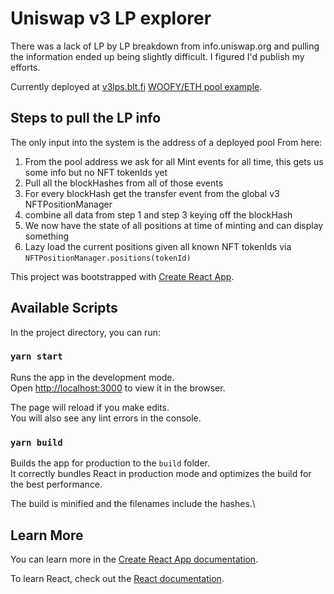 # Uniswap v3 LP explorer

There was a lack of LP by LP breakdown from info.uniswap.org and pulling the information ended up
being slightly difficult. I figured I'd publish my efforts.

Currently deployed at [v3lps.blt.fi](https://v3lps.blt.fi/#/) [WOOFY/ETH pool example](https://v3lps.blt.fi/#/0x11a38dbd302a30e52c54bb348d8fe662307ff24c).

## Steps to pull the LP info

The only input into the system is the address of a deployed pool From here:

1. From the pool address we ask for all Mint events for all time, this gets us some info but no NFT tokenIds yet
2. Pull all the blockHashes from all of those events
3. For every blockHash get the transfer event from the global v3 NFTPositionManager
4. combine all data from step 1 and step 3 keying off the blockHash
5. We now have the state of all positions at time of minting and can display something
6. Lazy load the current positions given all known NFT tokenIds via `NFTPositionManager.positions(tokenId)`

This project was bootstrapped with [Create React App](https://github.com/facebook/create-react-app).

## Available Scripts

In the project directory, you can run:

### `yarn start`

Runs the app in the development mode.\
Open [http://localhost:3000](http://localhost:3000) to view it in the browser.

The page will reload if you make edits.\
You will also see any lint errors in the console.

### `yarn build`

Builds the app for production to the `build` folder.\
It correctly bundles React in production mode and optimizes the build for the best performance.

The build is minified and the filenames include the hashes.\

## Learn More

You can learn more in the [Create React App documentation](https://facebook.github.io/create-react-app/docs/getting-started).

To learn React, check out the [React documentation](https://reactjs.org/).
